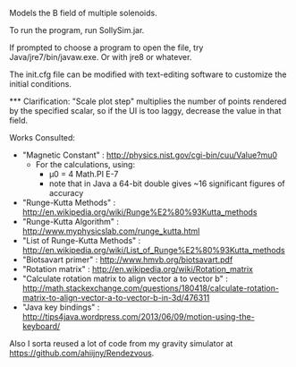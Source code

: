 ﻿Models the B field of multiple solenoids.

To run the program, run SollySim.jar. 

If prompted to choose a program to open the file, try Java/jre7/bin/javaw.exe. Or with jre8 or whatever.

The init.cfg file can be modified with text-editing software to customize the initial conditions.

*** Clarification: "Scale plot step" multiplies the number of points rendered by the specified scalar, so if the UI is too laggy, decrease the value in that field.

Works Consulted:

- "Magnetic Constant" : http://physics.nist.gov/cgi-bin/cuu/Value?mu0
  - For the calculations, using:
    - μ0 = 4 Math.PI E-7
    - note that in Java a 64-bit double gives ~16 significant figures of accuracy
- "Runge-Kutta Methods" : http://en.wikipedia.org/wiki/Runge%E2%80%93Kutta_methods
- "Runge-Kutta Algorithm" : http://www.myphysicslab.com/runge_kutta.html
- "List of Runge-Kutta Methods" : http://en.wikipedia.org/wiki/List_of_Runge%E2%80%93Kutta_methods
- "Biotsavart primer" : http://www.hmvb.org/biotsavart.pdf
- "Rotation matrix" : http://en.wikipedia.org/wiki/Rotation_matrix
- "Calculate rotation matrix to align vector a to vector b" : http://math.stackexchange.com/questions/180418/calculate-rotation-matrix-to-align-vector-a-to-vector-b-in-3d/476311
- "Java key bindings" : http://tips4java.wordpress.com/2013/06/09/motion-using-the-keyboard/

Also I sorta reused a lot of code from my gravity simulator at https://github.com/ahiijny/Rendezvous.


